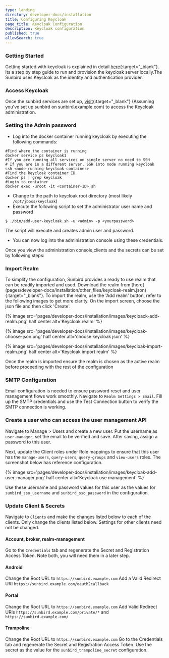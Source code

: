 ```yaml
---
type: landing
directory: developer-docs/installation
title: Configuring Keycloak 
page_title: Keycloak Configuration
description: Keycloak configuration
published: true
allowSearch: true
---
```

### Getting Started

Getting started with keycloak is explained in detail [here](http://www.keycloak.org/docs/latest/getting_started/index.html){:target="_blank"}.
Its a step by step guide to run and provision the keycloak server locally.The Sunbird uses Keycloak as the identity and authentication provider. 

### Access Keycloak

Once the sunbird services are set up, [visit](https://sunbird.example.com/auth/admin){:target="_blank"} (Assuming you've set up sunbird on sunbird.example.com) to access the Keycloak administration.


### Setting the Admin password

- Log into the docker container running keycloak by executing the following commands:

```
#Find where the container is running
docker service ps keycloak1
#If you are running all services on single server no need to SSH
# If you are in a different server, SSH into node running keycloak
ssh <node-running-keycloak-container>
#Find the keycloak container ID
docker ps | grep keycloak
#Login to container
docker exec -uroot -it <container-ID> sh
```

- Change to the path to keycloak root directory (most likely `/opt/jboss/keycloak`)
- Execute the following script to set the administrator user name and password

```
$ ./bin/add-user-keycloak.sh -u <admin> -p <yourpassword>
```

The script will execute and creates admin user and password. 
- You can now log into the administration console using these credentials.

Once you view the administration console,clients and the secrets can be set by following steps:

### Import Realm

To simplify the configuration, Sunbird provides a ready to use realm that can be readily imported and used. Download the realm from [here] (pages/developer-docs/installation/other_files/keycloak-realm.json){:target="_blank"}. To import the realm, use the 'Add realm' button, refer to the following images to get more clarity. On the import screen, choose the json file and then click 'Create'.

{% image src='pages/developer-docs/installation/images/keycloack-add-realm.png' half center alt='Keycloak realm' %}

{% image src='pages/developer-docs/installation/images/keycloak-choose-json.png' half center alt='choose keycloak json' %}

{% image src='pages/developer-docs/installation/images/keycloak-import-realm.png' half center alt='Keycloak import realm' %}

Once the realm is imported ensure the realm is chosen as the active realm before proceeding with the rest of the configuration

###  SMTP Configuration

Email configuration is needed to ensure password reset and user management flows work smoothly. Navigate to `Realm Settings > Email`. Fill up the SMTP credentials and use the Test Connection button to verify the SMTP connection is working.

### Create a user who can access the user management API

Navigate to Manage > Users and create a new user. Put the username as `user-manager`, set the email to be verified and save. After saving, assign a password to this user.

Next, update the Client roles under Role mappings to ensure that this user has the `manage-users`, `query-users`, `query-groups` and `view-users` roles. The screenshot below has reference configuration.

{% image src='pages/developer-docs/installation/images/keycloak-add-user-manager.png' half center alt='Keycloak use management' %}

Use these username and password values for this user as the values for `sunbird_sso_username` and `sunbird_sso_password` in the configuration.

### Update Client & Secrets

Navigate to `Clients` and make the changes listed below to each of the clients. Only change the clients listed below. Settings for other clients need not be changed.

#### Account, broker, realm-management

Go to the `Credentials` tab and regenerate the Secret and Registration Access Token. Note both, you will need them in a later step.

#### Android

Change the Root URL to `https://sunbird.example.com`
Add a Valid Redirect URI `https://sunbird.example.com/oauth2callback`

#### Portal

Change the Root URL to `https://sunbird.example.com`
Add Valid Redirect URIs `https://sunbird.example.com/private/*` and `https://sunbird.example.com/`

#### Trampoline

Change the Root URL to `https://sunbird.example.com`
Go to the Credentials tab and regenerate the Secret and Registration Access Token. Use the secret as the value for the `sunbird_trampoline_secret` configuration.
